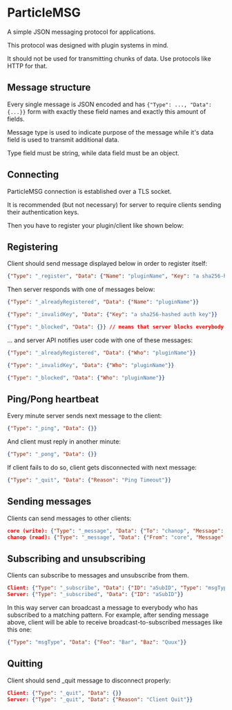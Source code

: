# ParticleMSG

A simple JSON messaging protocol for applications.

This protocol was designed with plugin systems in mind.

It should not be used for transmitting chunks of data. Use protocols like HTTP for that.

## Message structure

Every single message is JSON encoded and has `{"Type": ..., "Data": {...}}` form with exactly these field names and exactly this amount of fields.

Message type is used to indicate purpose of the message while it's data field is used to transmit additional data.

Type field must be string, while data field must be an object.

## Connecting

ParticleMSG connection is established over a TLS socket.

It is recommended (but not necessary) for server to require clients sending their authentication keys.

Then you have to register your plugin/client like shown below:

## Registering

Client should send message displayed below in order to register itself:

```json
{"Type": "_register", "Data": {"Name": "pluginName", "Key": "a sha256-hashed auth key"}}
```

Then server responds with one of messages below:

```json
{"Type": "_alreadyRegistered", "Data": {"Name": "pluginName"}}
```

```json
{"Type": "_invalidKey", "Data": {"Key": "a sha256-hashed auth key"}}
```

```json
{"Type": "_blocked", "Data": {}} // means that server blocks everybody except for core
```

... and server API notifies user code with one of these messages:

```json
{"Type": "_alreadyRegistered", "Data": {"Who": "pluginName"}}
```

```json
{"Type": "_invalidKey", "Data": {"Who": "pluginName"}}
```

```json
{"Type": "_blocked", "Data": {"Who": "pluginName"}}
```

## Ping/Pong heartbeat

Every minute server sends next message to the client:

```json
{"Type": "_ping", "Data": {}}
```

And client must reply in another minute:

```json
{"Type": "_pong", "Data": {}}
```

If client fails to do so, client gets disconnected with next message:

```json
{"Type": "_quit", "Data": {"Reason": "Ping Timeout"}}
```

## Sending messages

Clients can send messages to other clients:

```json
core (write): {"Type": "_message", "Data": {"To": "chanop", "Message": {"Type": "ban", "Data": {"Who": "asdf", "Where": "##hjkl", "On": "asdfnet"}}}}
chanop (read): {"Type": "_message", "Data": {"From": "core", "Message": {"Type": "ban", "Data": {"Who": "asdf", "Where": "##hjkl", "On": "asdfnet"}}}}
```

## Subscribing and unsubscribing

Clients can subscribe to messages and unsubscribe from them.

```json
Client: {"Type": "_subscribe", "Data": {"ID": "aSubID", "Type": "msgType", "Pattern": {"Foo": "Bar"}, "Once": true}}
Server: {"Type": "_subscribed", "Data": {"ID": "aSubID"}}
```

In this way server can broadcast a message to everybody who has subscribed to a matching pattern.
For example, after sending message above, client will be able to receive broadcast-to-subscribed messages like this one:

```json
{"Type": "msgType", "Data": {"Foo": "Bar", "Baz": "Quux"}}
```

## Quitting

Client should send _quit message to disconnect properly:

```json
Client: {"Type": "_quit", "Data": {}}
Server: {"Type": "_quit", "Data": {"Reason": "Client Quit"}}
```
